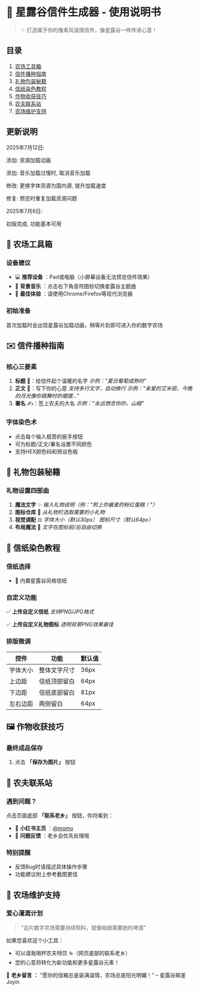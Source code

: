 # 🌾 星露谷信件生成器 - 使用说明书

> ✨ 打造属于你的像素风温情信件，像星露谷一样传递心意！

## 目录

1. [农场工具箱]()
2. [信件播种指南]()
3. [礼物包装秘籍]()
4. [信纸染色教程]()
5. [作物收获技巧]()
6. [农夫联系站]()
7. [农场维护支持]()

## 更新说明

2025年7月12日:

添加: 资源加载动画

添加: 音乐加载过慢时, 取消音乐加载

修改: 更换字体资源为国内源, 提升加载速度

修复: 预览时重复加载资源问题


2025年7月6日:

初版完成, 功能基本可用


## 🧰 农场工具箱

### 设备建议

* 💻  **推荐设备** ：Pad或电脑（小屏幕设备无法预览信件效果）
* 🎵  **背景音乐** ：点击右下角音符图标切换星露谷主题曲
* 🌾  **最佳体验** ：请使用Chrome/Firefox等现代浏览器

### 初始准备

首次加载时会出现星露谷加载动画，稍等片刻即可进入你的数字农场

## ✉️ 信件播种指南

### 核心三要素

1. **标题** 🌱：给信件起个温暖的名字
   *示例："夏日葡萄成熟时"*
2. **正文** 📝：写下你的心意
   *支持多行文字，自动换行*
   *示例："亲爱的艾米丽，今晚的月光像你跳舞时的裙摆..."*
3. **署名** ✍️：签上农夫的大名
   *示例："永远想念你的，山姆"*

### 字体染色术

* 点击每个输入框旁的扳手按钮
* 可为标题/正文/署名设置不同颜色
* 支持HEX颜色码和预设色板

## 🎁 礼物包装秘籍

### 礼物设置四部曲

1. **魔法文字** ✨
   *输入礼物说明（例："附上你最爱的粉红蛋糕！"）*
2. **图标仓库** 🏰
   *从礼物栏选取需要的小礼物*
3. **视觉调配** ⚖️
   *字体大小（默认30px）*
   *图标尺寸（默认64px）*
4. **布局魔法** 🔮
   *文字在图标前/后自由切换*

## 🎨 信纸染色教程

### 信纸选择

* 📜 内置星露谷风格信纸

### 自定义功能

✅ **上传自定义信纸**
*支持PNG/JPG格式*

✅ **上传自定义礼物图标**
*透明背景PNG效果最佳*

### 排版微调

| 控件     | 功能         | 默认值 |
| -------- | ------------ | ------ |
| 字体大小 | 整体文字尺寸 | 36px   |
| 上边距   | 信纸顶部留白 | 64px   |
| 下边距   | 信纸底部留白 | 81px   |
| 左右边距 | 两侧留白     | 64px   |

## 🖼️ 作物收获技巧

### 最终成品保存

1. 点击 **「保存为图片」** 按钮

## 📮 农夫联系站

### 遇到问题？

点击页面底部 **「联系老乡」** 按钮，你将看到：

* 🍠  **小红书主页** ：[@momo](https://www.xiaohongshu.com/user/profile/610355e50000000001002cde)
* 📧  **问题反馈** ：老乡会优先处理哦

### 特别提醒

* 反馈Bug时请描述具体操作步骤
* 功能建议附上参考截图更佳

## 🌻 农场维护支持

### 爱心灌溉计划

> "这片数字农场需要持续照料，就像帕姆需要她的啤酒"

如果您喜欢这个小工具：

* 可以请我喝杯农夫特饮 ☕️（网页底部的联系老乡）
* 您的心意将转化为新功能和更多星露谷元素！

🌾  **老乡留言 ：**
"愿你的信箱总是装满温情，农场总是阳光明媚！"
– 星露谷邮差 Joyin
